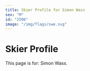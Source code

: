 ```yaml
---
title: Skier Profile for Simon Wass
sex: "M"
id: "2506"
image: "/img/flags/swe.svg" 
---
```


# Skier Profile

This page is for: Simon Wass.
    